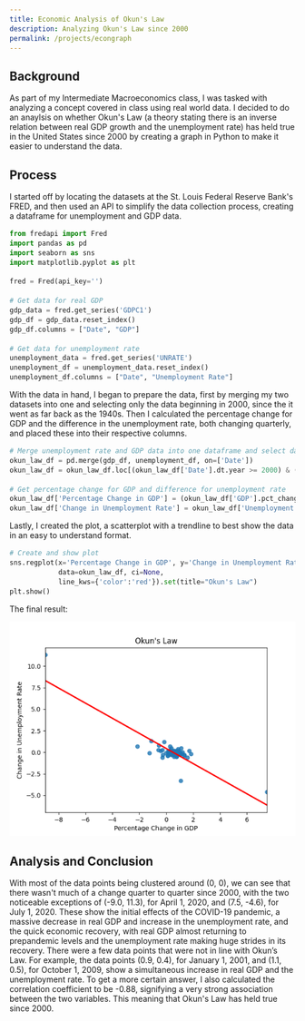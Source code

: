 ```yaml
---
title: Economic Analysis of Okun's Law
description: Analyzing Okun's Law since 2000
permalink: /projects/econgraph
---
```

## Background
As part of my Intermediate Macroeconomics class, I was tasked with analyzing a concept covered in class using real world data. I decided to do an anaylsis on whether Okun's Law (a theory stating there is an inverse relation between real GDP growth and the unemployment rate) has held true in the United States since 2000 by creating a graph in Python to make it easier to understand the data.

## Process
I started off by locating the datasets at the St. Louis Federal Reserve Bank's FRED, and then used an API to simplify the data collection process, creating a dataframe for unemployment and GDP data. 
```python
from fredapi import Fred
import pandas as pd
import seaborn as sns
import matplotlib.pyplot as plt

fred = Fred(api_key='')

# Get data for real GDP
gdp_data = fred.get_series('GDPC1')
gdp_df = gdp_data.reset_index()
gdp_df.columns = ["Date", "GDP"]

# Get data for unemployment rate
unemployment_data = fred.get_series('UNRATE')
unemployment_df = unemployment_data.reset_index()
unemployment_df.columns = ["Date", "Unemployment Rate"]
```
With the data in hand, I began to prepare the data, first by merging my two datasets into one and selecting only the data beginning in 2000, since the it went as far back as the 1940s. Then I calculated the percentage change for GDP and the difference in the unemployment rate, both changing quarterly, and placed these into their respective columns.
```python
# Merge unemployment rate and GDP data into one dataframe and select data since 2000
okun_law_df = pd.merge(gdp_df, unemployment_df, on=['Date'])
okun_law_df = okun_law_df.loc[(okun_law_df['Date'].dt.year >= 2000) & (okun_law_df['Date'].dt.month >= 1)]

# Get percentage change for GDP and difference for unemployment rate
okun_law_df['Percentage Change in GDP'] = (okun_law_df['GDP'].pct_change())*100
okun_law_df['Change in Unemployment Rate'] = okun_law_df['Unemployment Rate'].diff()
```
Lastly, I created the plot, a scatterplot with a trendline to best show the data in an easy to understand format.
```python
# Create and show plot
sns.regplot(x='Percentage Change in GDP', y='Change in Unemployment Rate',
            data=okun_law_df, ci=None,
            line_kws={'color':'red'}).set(title="Okun's Law")
plt.show()
```
The final result:

![Okun's Law Quarterly 2000-2021.png](/projects/Okun's%20Law%20Quarterly%202000-2021.png)
## Analysis and Conclusion
With most of the data points being clustered around (0, 0), we can see that there wasn't much of a change quarter to quarter since 2000, with the two noticeable exceptions of (-9.0, 11.3), for April 1, 2020, and (7.5, -4.6), for July 1, 2020. These show the initial effects of the COVID-19 pandemic, a massive decrease in real GDP and increase in the unemployment rate, and the quick economic recovery, with real GDP almost returning to prepandemic levels and the unemployment rate making huge strides in its recovery. There were a few data points that were not in line with Okun’s Law. For example, the data points (0.9, 0.4), for January 1, 2001, and (1.1, 0.5), for October 1, 2009, show a simultaneous increase in real GDP and the unemployment rate. To get a more certain answer, I also calculated the correlation coefficient to be -0.88, signifying a very strong association between the two variables. This meaning that Okun's Law has held true since 2000.
